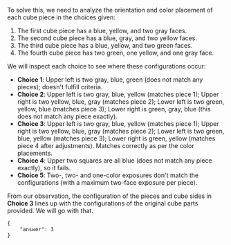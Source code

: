 To solve this, we need to analyze the orientation and color placement of each cube piece in the choices given:

1. The first cube piece has a blue, yellow, and two gray faces.
2. The second cube piece has a blue, gray, and two yellow faces.
3. The third cube piece has a blue, yellow, and two green faces.
4. The fourth cube piece has two green, one yellow, and one gray face.

We will inspect each choice to see where these configurations occur:

- **Choice 1**: Upper left is two gray, blue, green (does not match any pieces); doesn't fulfill criteria.
- **Choice 2**: Upper left is two gray, blue, yellow (matches piece 1); Upper right is two yellow, blue, gray (matches piece 2); Lower left is two green, yellow, blue (matches piece 3); Lower right is green, gray, blue (this does not match any piece exactly).
- **Choice 3**: Upper left is two gray, blue, yellow (matches piece 1); Upper right is two yellow, blue, gray (matches piece 2); Lower left is two green, blue, yellow (matches piece 3); Lower right is green, yellow (matches piece 4 after adjustments). Matches correctly as per the color placements.
- **Choice 4**:  Upper two squares are all blue (does not match any piece exactly), so it fails.
- **Choice 5**: Two-, two- and one-color exposures don't match the configurations (with a maximum two-face exposure per piece).

From our observation, the configuration of the pieces and cube sides in **Choice 3** lines up with the configurations of the original cube parts provided. We will go with that.

```
{
    "answer": 3
}
```